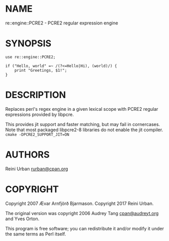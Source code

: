 # NAME 

re::engine::PCRE2 - PCRE2 regular expression engine

# SYNOPSIS

    use re::engine::PCRE2;

    if ("Hello, world" =~ /(?<=Hello|Hi), (world)/) {
        print "Greetings, $1!";
    }

# DESCRIPTION

Replaces perl's regex engine in a given lexical scope with PCRE2
regular expressions provided by libpcre.

This provides jit support and faster matching, but may fail in
cornercases. Note that most packaged libpcre2-8 libraries do not
enable the jit compiler. `cmake -DPCRE2_SUPPORT_JIT=ON`

# AUTHORS

Reini Urban <rurban@cpan.org>

# COPYRIGHT

Copyright 2007 Ævar Arnfjörð Bjarmason.
Copyright 2017 Reini Urban.

The original version was copyright 2006 Audrey Tang
<cpan@audreyt.org> and Yves Orton.

This program is free software; you can redistribute it and/or modify it
under the same terms as Perl itself.
